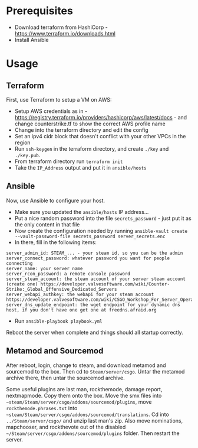 # Prerequisites

* Download terraform from HashiCorp - https://www.terraform.io/downloads.html
* Install Ansible

# Usage

## Terraform

First, use Terraform to setup a VM on AWS:

* Setup AWS credentials as in - https://registry.terraform.io/providers/hashicorp/aws/latest/docs - and change counterstrike.tf to show the correct AWS profile name
* Change into the terraform directory and edit the config
* Set an ipv4 cidr block that doesn't conflict with your other VPCs in the region
* Run `ssh-keygen` in the terraform directory, and create `./key` and `./key.pub`.
* From terraform directory run `terraform init`
* Take the `IP_Address` output and put it in `ansible/hosts`

## Ansible

Now, use Ansible to configure your host.

* Make sure you updated the `ansible/hosts` IP address...
* Put a nice random password into the file `secrets_password` - just put it as the only content in that file
* Now create the configuration needed by running `ansible-vault create --vault-password-file secrets_password server_secrets.enc`
* In there, fill in the following items:

```
server_admin_id: STEAM_... - your steam id, so you can be the admin
server_connect_password: whatever password you want for people connecting
server_name: your server name
server_rcon_password: a remote console password
server_steam_account: the steam account of your server steam account (create one) https://developer.valvesoftware.com/wiki/Counter-Strike:_Global_Offensive_Dedicated_Servers
server_webapi_authkey: the webapi for your steam account https://developer.valvesoftware.com/wiki/CSGO_Workshop_For_Server_Operators
server_dns_update_endpoint: the wget endpoint for your dynamic dns host, if you don't have one get one at freedns.afraid.org
```

* Run `ansible-playbook playbook.yml`

Reboot the server when complete and things should all startup correctly.

## Metamod and Sourcemod

After reboot, login, change to steam, and download metamod and sourcemod to the box.  Then cd to `Steam/server/csgo`.  Untar the metamod archive there, then untar the sourcemod archive.

Some useful plugins are last man, rockthemode, damage report, nextmapmode.  Copy them onto the box.  Move the smx files into `~steam/Steam/server/csgo/addons/sourcemod/plugins`, move `rockthemode.phrases.txt` into `~steam/Steam/server/csgo/addons/sourcemod/translations`.  Cd into `../Steam/server/csgo/` and unzip last man's zip.  Also move nominations, mapchooser, and rockthevote out of the disabled `~/Steam/server/csgo/addons/sourcemod/plugins` folder.  Then restart the server.
